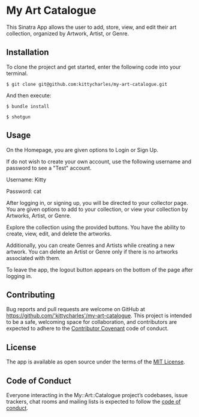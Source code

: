 # My Art Catalogue
This Sinatra App allows the user to add, store, view, and edit their art collection, organized by Artwork, Artist, or Genre. 

## Installation

To clone the project and get started, enter the following code into your terminal.
```
$ git clone git@github.com:kittycharles/my-art-catalogue.git
```

And then execute:

    $ bundle install
    
    $ shotgun
    

## Usage

On the Homepage, you are given options to Login or Sign Up.

If do not wish to create your own account, use the following username and password to see a "Test" account.

Username: Kitty

Password: cat

After logging in, or signing up, you will be directed to your collector page. You are given options to add to your collection, or view your collection by Artworks, Artist, or Genre.

Explore the collection using the provided buttons. You have the ability to create, view, edit, and delete the artworks.

Additionally, you can create Genres and Artists while creating a new artwork. You can delete an Artist or Genre only if there is no artworks associated with them.

To leave the app, the logout button appears on the bottom of the page after logging in.


## Contributing

Bug reports and pull requests are welcome on GitHub at https://github.com/'kittycharles'/my-art-catalogue. This project is intended to be a safe, welcoming space for collaboration, and contributors are expected to adhere to the [Contributor Covenant](http://contributor-covenant.org) code of conduct.

## License

The app is available as open source under the terms of the [MIT License](https://opensource.org/licenses/MIT).

## Code of Conduct

Everyone interacting in the My::Art::Catalogue project’s codebases, issue trackers, chat rooms and mailing lists is expected to follow the [code of conduct](https://github.com/'kittycharles'/my-art-catalogue/blob/master/CODE_OF_CONDUCT.md).
